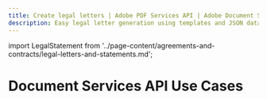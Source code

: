 ```yaml
---
title: Create legal letters | Adobe PDF Services API | Adobe Document Services
description: Easy legal letter generation using templates and JSON data. Our PDF Services API helps you create, convert, OCR PDFs and more. Free 6-month trial. Learn more today.
---
```


import LegalStatement from '../page-content/agreements-and-contracts/legal-letters-and-statements.md';

<Hero slots="heading" variant="fullwidth" theme="dark"  customLayout className="herobgImage" />

# Document Services API Use Cases

<MenuWrapperComponent  slots="content"  repeat="1" theme="lightest"/>

<LegalStatement />